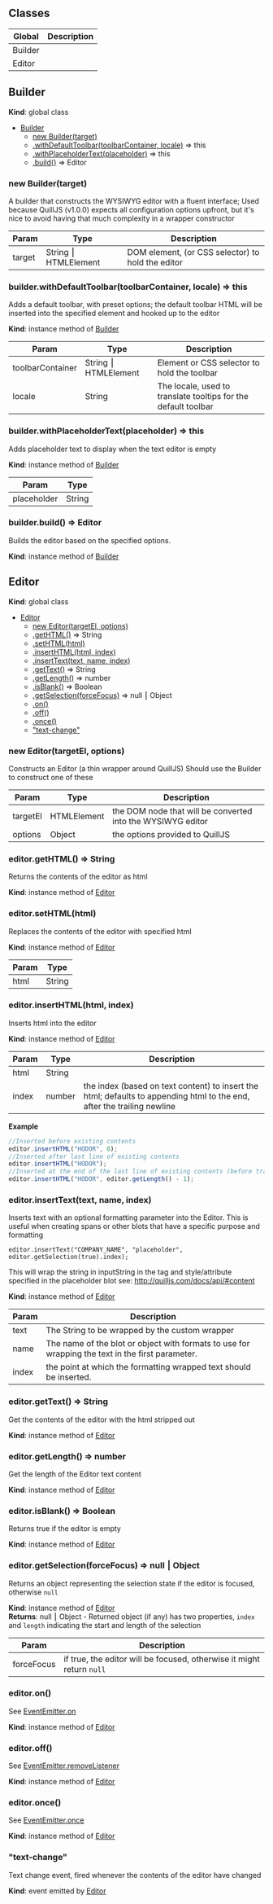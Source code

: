 
## Classes
Global | Description
------ | -----------
Builder | 
Editor | 

## Builder
**Kind**: global class  

* [Builder](#markdown-header-builder)
    * [new Builder(target)](#markdown-header-new-buildertarget)
    * [.withDefaultToolbar(toolbarContainer, locale)](#markdown-header-builderwithdefaulttoolbartoolbarcontainer-locale-this) ⇒ this
    * [.withPlaceholderText(placeholder)](#markdown-header-builderwithplaceholdertextplaceholder-this) ⇒ this
    * [.build()](#markdown-header-builderbuild-editor) ⇒ Editor

### new Builder(target)
A builder that constructs the WYSIWYG editor with a fluent interface;
Used because QuillJS (v1.0.0) expects all configuration options upfront, but it's nice to avoid
    having that much complexity in a wrapper constructor


| Param | Type | Description |
| --- | --- | --- |
| target | String ⎮ HTMLElement | DOM element, (or CSS selector) to hold the editor |

### builder.withDefaultToolbar(toolbarContainer, locale) ⇒ this
Adds a default toolbar, with preset options; the default toolbar HTML will be inserted into the
    specified element and hooked up to the editor

**Kind**: instance method of [Builder](#markdown-header-new-buildertarget)  

| Param | Type | Description |
| --- | --- | --- |
| toolbarContainer | String ⎮ HTMLElement | Element or CSS selector to hold the toolbar |
| locale | String | The locale, used to translate tooltips for the default toolbar |

### builder.withPlaceholderText(placeholder) ⇒ this
Adds placeholder text to display when the text editor is empty

**Kind**: instance method of [Builder](#markdown-header-new-buildertarget)  

| Param | Type |
| --- | --- |
| placeholder | String | 

### builder.build() ⇒ Editor
Builds the editor based on the specified options.

**Kind**: instance method of [Builder](#markdown-header-new-buildertarget)  
## Editor
**Kind**: global class  

* [Editor](#markdown-header-editor)
    * [new Editor(targetEl, options)](#markdown-header-new-editortargetel-options)
    * [.getHTML()](#markdown-header-editorgethtml-string) ⇒ String
    * [.setHTML(html)](#markdown-header-editorsethtmlhtml)
    * [.insertHTML(html, index)](#markdown-header-editorinserthtmlhtml-index)
    * [.insertText(text, name, index)](#markdown-header-editorinserttexttext-name-index)
    * [.getText()](#markdown-header-editorgettext-string) ⇒ String
    * [.getLength()](#markdown-header-editorgetlength-number) ⇒ number
    * [.isBlank()](#markdown-header-editorisblank-boolean) ⇒ Boolean
    * [.getSelection(forceFocus)](#markdown-header-editorgetselectionforcefocus-nullobject) ⇒ null ⎮ Object
    * [.on()](#markdown-header-editoron)
    * [.off()](#markdown-header-editoroff)
    * [.once()](#markdown-header-editoronce)
    * ["text-change"](#markdown-header-textchange)

### new Editor(targetEl, options)
Constructs an Editor (a thin wrapper around QuillJS)
 Should use the Builder to construct one of these


| Param | Type | Description |
| --- | --- | --- |
| targetEl | HTMLElement | the DOM node that will be converted into the WYSIWYG editor |
| options | Object | the options provided to QuillJS |

### editor.getHTML() ⇒ String
Returns the contents of the editor as html

**Kind**: instance method of [Editor](#markdown-header-new-editortargetel-options)  
### editor.setHTML(html)
Replaces the contents of the editor with specified html

**Kind**: instance method of [Editor](#markdown-header-new-editortargetel-options)  

| Param | Type |
| --- | --- |
| html | String | 

### editor.insertHTML(html, index)
Inserts html into the editor

**Kind**: instance method of [Editor](#markdown-header-new-editortargetel-options)  

| Param | Type | Description |
| --- | --- | --- |
| html | String |  |
| index | number | the index (based on text content) to insert the html;                            defaults to appending html to the end, after the trailing newline |

**Example**  
```js
//Inserted before existing contents
editor.insertHTML("HODOR", 0);
//Inserted after last line of existing contents
editor.insertHTML("HODOR");
//Inserted at the end of the last line of existing contents (before trailing newline)
editor.insertHTML("HODOR", editor.getLength() - 1);
```
### editor.insertText(text, name, index)
Inserts text with an optional formatting parameter into the Editor.  This is useful when creating spans or other blots
that have a specific purpose and formatting

 ```
 editor.insertText("COMPANY_NAME", "placeholder", editor.getSelection(true).index);
 ```
This will wrap the string in inputString in the tag and style/attribute specified in the placeholder blot
see: http://quilljs.com/docs/api/#content

**Kind**: instance method of [Editor](#markdown-header-new-editortargetel-options)  

| Param | Description |
| --- | --- |
| text | The String to be wrapped by the custom wrapper |
| name | The name of the blot or object with formats to use for wrapping the text in the first parameter. |
| index | the point at which the formatting wrapped text should be inserted. |

### editor.getText() ⇒ String
Get the contents of the editor with the html stripped out

**Kind**: instance method of [Editor](#markdown-header-new-editortargetel-options)  
### editor.getLength() ⇒ number
Get the length of the Editor text content

**Kind**: instance method of [Editor](#markdown-header-new-editortargetel-options)  
### editor.isBlank() ⇒ Boolean
Returns true if the editor is empty

**Kind**: instance method of [Editor](#markdown-header-new-editortargetel-options)  
### editor.getSelection(forceFocus) ⇒ null ⎮ Object
Returns an object representing the selection state if the editor is focused, otherwise `null`

**Kind**: instance method of [Editor](#markdown-header-new-editortargetel-options)  
**Returns**: null ⎮ Object - Returned object (if any) has two properties, `index` and `length` indicating the start and length of the selection  

| Param | Description |
| --- | --- |
| forceFocus | if true, the editor will be focused, otherwise it might return `null` |

### editor.on()
See [EventEmitter.on](https://nodejs.org/api/events.html#events_emitter_on_eventname_listener)

**Kind**: instance method of [Editor](#markdown-header-new-editortargetel-options)  
### editor.off()
See [EventEmitter.removeListener](https://nodejs.org/api/events.html#events_emitter_removelistener_eventname_listener)

**Kind**: instance method of [Editor](#markdown-header-new-editortargetel-options)  
### editor.once()
See [EventEmitter.once](https://nodejs.org/api/events.html#events_emitter_once_eventname_listener)

**Kind**: instance method of [Editor](#markdown-header-new-editortargetel-options)  
### "text-change"
Text change event, fired whenever the contents of the editor have changed

**Kind**: event emitted by [Editor](#markdown-header-new-editortargetel-options)  
